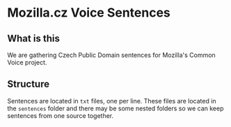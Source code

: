 # Mozilla.cz Voice Sentences
## What is this
We are gathering Czech Public Domain sentences for Mozilla's Common Voice project.
## Structure
Sentences are located in `txt` files, one per line. These files are located in the `sentences` folder and there may be some nested folders so we can keep sentences from one source together.